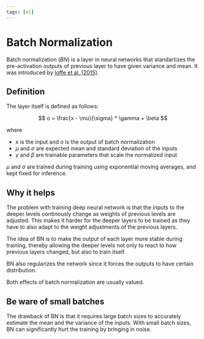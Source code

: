 ```yaml
---
tags: [ml]
---
```

# Batch Normalization

Batch normalization (*BN*) is a layer in neural networks that standartizes the
pre-activation outputs of previous layer to have given variance and mean. It was
introduced by [Ioffe et al. (2015)](https://arxiv.org/pdf/1502.03167).

## Definition

The layer itself is defined as follows:

$$
o = \frac{x - \mu}{\sigma} * \gamma + \beta
$$

where
- $x$ is the input and $o$ is the output of batch normalization
- $\mu$ and $\sigma$ are expected mean and standard deviation of the inputs
- $\gamma$ and $\beta$ are trainable parameters that scale the normalized input

$\mu$ and $\sigma$ are trained during training using exponential moving
averages, and kept fixed for inference.

## Why it helps

The problem with training deep neural network is that the inputs to the deeper
levels continously change as weights of previous levels are adjusted. This makes
it harder for the deeper layers to be trained as they have to also adapt to the
weight adjustments of the previous layers.

The idea of BN is to make the output of each layer more stable during training,
thereby allowing the deeper levels not only to react to how previous layers
changed, but also to train itself.

BN also regularizes the network since it forces the outputs to have certain
distribution.

Both effects of batch normalization are usually valued.

## Be ware of small batches

The drawback of BN is that it requires large batch sizes to accurately estimate
the mean and the variance of the inputs. With small batch sizes, BN can
significantly hurt the training by bringing in noise.
